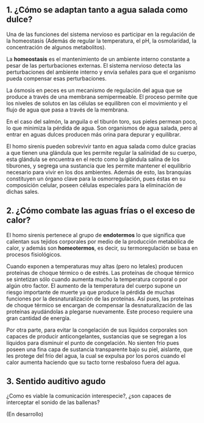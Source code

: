 ## 1. ¿Cómo se adaptan tanto a agua salada como dulce? 

Una de las funciones del sistema nervioso es participar en la regulación de la homeostasis (Además de regular la temperatura, el pH, la osmolaridad, la concentración de algunos metabolitos). 

La **homeostasis** es el mantenimiento de un ambiente interno constante a pesar de las perturbaciones externas. El sistema nervioso detecta las perturbaciones del ambiente interno y envía señales para que el organismo pueda compensar esas perturbaciones.

La ósmosis en peces es un mecanismo de regulación del agua que se produce a través de una membrana semipermeable. El proceso permite que los niveles de solutos en las células se equilibren con el movimiento y el flujo de agua que pasa a través de la membrana.

En el caso del salmón, la anguila o el tiburón toro, sus pieles permean poco, lo que minimiza la pérdida de agua. Son organismos de agua salada, pero al entrar en aguas dulces producen más orina para depurar y equilibrar.

El homo sirenis pueden sobrevivir tanto en agua salada como dulce gracias a que tienen una glándula que les permite regular la salinidad de su cuerpo, esta glándula se encuentra en el recto como la glándula salina de los tiburones, y segrega una sustancia que les permite mantener el equilibrio necesario para vivir en los dos ambientes. Además de esto, las branquias constituyen un órgano clave para la osmorregulación, pues éstas en su composición celular, poseen células especiales para la eliminación de dichas sales.

## 2. ¿Cómo combate las aguas frías o el exceso de calor? 

El homo sirenis pertenece al grupo de **endotermos** lo que significa que calientan sus tejidos corporales por medio de la producción metabólica de calor, y además son **homeotermos**, es decir, su termoregulación se basa en procesos fisiológicos.

Cuando exponen a temperaturas muy altas (pero no letales) producen proteínas de choque térmico o de estrés. Las proteínas de choque térmico se sintetizan sólo cuando aumenta mucho la temperatura corporal o por algún otro factor. El aumento de la temperatura del cuerpo supone un riesgo importante de muerte ya que produce la pérdida de muchas funciones por la desnaturalización de las proteínas. Así pues, las proteínas de choque térmico se encargan de compensar la desnaturalización de las proteínas ayudándolas a plegarse nuevamente. Este proceso requiere una gran cantidad de energía.

Por otra parte, para evitar la congelación de sus líquidos corporales son capaces de producir anticongelantes, sustancias que se segregan a los líquidos para disminuir el punto de congelación. No sienten frío pues poseen una fina capa de sustancia transparente bajo su piel, aislante, que les protege del frío del agua, la cual se expulsa por los poros cuando el calor aumenta haciendo que su tacto torne resbaloso fuera del agua.

## 3. Sentido auditivo agudo

¿Como es viable la comunicación interespecie?, ¿son capaces de interceptar el sonido de las ballenas? 

(En desarrollo)